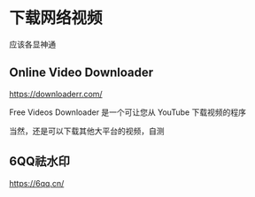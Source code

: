# 下载网络视频

应该各显神通

## Online Video Downloader

https://downloaderr.com/

Free Videos Downloader 是一个可让您从 YouTube 下载视频的程序

当然，还是可以下载其他大平台的视频，自测

## 6QQ祛水印

https://6qq.cn/

##